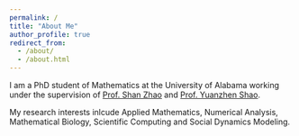 ```yaml
---
permalink: /
title: "About Me"
author_profile: true
redirect_from: 
  - /about/
  - /about.html
---
```

 I am a PhD student of Mathematics at the University of Alabama working under the supervision of [Prof. Shan Zhao](https://sites.ua.edu/szhao/) and [Prof. Yuanzhen Shao](https://sites.ua.edu/yshao/).

  My research interests inlcude Applied Mathematics, Numerical Analysis, Mathematical Biology, Scientific Computing and Social Dynamics Modeling.
